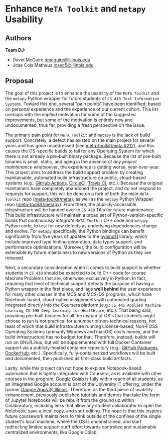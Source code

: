 # Enhance `MeTA Toolkit` and `metapy` Usability

## Authors
**Team DJ:**

- David McGuire <dmcguire@illinois.edu>
- Jose Cols Matheus <josec5@illinois.edu>

## Proposal
The goal of this project is to enhance the usability of the `MeTA Toolkit` and the `metapy` Python wrapper for future students of `CS 410 Text Information Systems`. Toward this end, several "pain points" have been identified, based on personal experience and the experience of our current cohort. This list overlaps with the *implied* motivation for some of the suggested improvements, but some of the motivation is entirely new and undocumented, thus far, providing a fresh perspective on the issue.

The primary pain point for `MeTA Toolkit` and `metapy` is the lack of build support. Concretely, a defect has existed on the main project for several years and has gone unaddressed (see [meta-toolkit/meta #212](https://github.com/meta-toolkit/meta/issues/212)), and this causes the OS-specific builds to fail for any Operating System for which there is not already a pre-built binary package. Because the list of pre-built binaries is small, static, and aging in the absence of *any project maintenance whatsoever*, the experience is getting worse, year-over-year. This project aims to address the build support problem by creating maintainable, automated build infrastructure on public, cloud-based systems (e.g.: [GitHub Actions](https://github.com/features/actions), [CircleCI](https://circleci.com/), [Travis CI](https://www.travis-ci.com/), etc.). Because the original maintainers have completely abandoned the project, and do not respond to requests for support, this will be done on a fork of both the main `MeTA Toolkit` repo ([meta-toolkit/meta](https://github.com/meta-toolkit/meta)), as well as the `metapy` Python Wrapper repo ([meta-toolkit/metapy](https://github.com/meta-toolkit/metapy)). From there, the publicly-accessible infrastructure will be handed over to `CS 410` TA's for future maintenance. This build infrastructure will maintain a broad set of Python-version-specific builds that *continuously integrate* `MeTA Toolkit` C++ code and `metapy` Python code, to test for new defects as underlying dependencies change and evolve. For `metapy` specifically, the Python bindings can benefit significantly from five years of updates to the [pybind11](https://pybind11.readthedocs.io/en/stable/) library, which include improved type hinting generation, data types support, and performance optimizations. Moreover, the build configuration will be extensible by future maintainers to new versions of Python as they are released.

Next, a secondary consideration when it comes to build support is whether students in `CS 410` should be expected to build C++ code for course Machine Problems that are, otherwise, exclusively in Python. In fact, requiring that level of technical support defeats the purpose of having a Python wrapper in the first place, and lags **well behind** the user experience for many other classes in the MCS and MCS-DS programs, which have Notebook-based, cloud-native assignments with automated grading integrated directly into the Coursera platform (e.g.: `CS 441 Applied Machine Learning`, `CS 598 Deep Learning for Healthcare`, etc.). That being said, providing pre-built binaries for all the myriad of OS's that students might choose to run is not practical for a number of non-technical reasons, not least of which that build infrastructure running License-based, Non-FOSS Operating Systems (primarily Windows and macOS) costs money, and the build infrastructure has no budget for that. Therefore, instead, builds will run on GNU/Linux, but will be supplemented with full Docker Container support via a publicly-hosted container repository (e.g.: [GitHub Packages](https://github.com/features/packages), [DockerHub](https://hub.docker.com/), etc.). Specifically, fully-containerized workflows will be built and documented, then published as first-class build artifacts.

Lastly, while this project can not hope to explore Notebook-based automation that is tightly integrated with Coursera, as is available with other courses in the program, [Google Colab](https://colab.research.google.com/) is fully within reach of all students, as an integrated Google account is part of the University IT offering, under the banner [Google Apps @ Illinois](https://help.uillinois.edu/TDClient/42/UIUC/Requests/ServiceDet?ID=135). Therefore, as the third piece of usability enhancement, previously-published tutorials and demos that take the form of Jupyter Notebooks will be rebuilt from the ground up within Colaboratory, including links that allow any student collaborator to open the Notebook, save a local copy, and start editing. The hope is that this inspires future coursework maintainers to think outside of the confines of the single student's local machine, where the OS is unconstrained, and start redirecting limited support staff effort towards controlled and sustainable centralized environments, like Google Colab. 